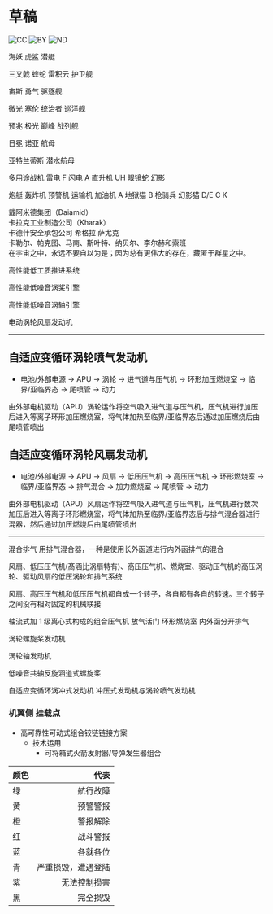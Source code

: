 # 草稿

![CC](https://mirrors.creativecommons.org/presskit/icons/cc.svg) ![BY](https://mirrors.creativecommons.org/presskit/icons/by.svg) ![ND](https://mirrors.creativecommons.org/presskit/icons/nd.svg)

海妖 虎鲨 潜艇

三叉戟 蝰蛇 雷积云 护卫舰

宙斯 勇气 驱逐舰

微光 塞伦 统治者 巡洋舰

预兆 极光 巅峰 战列舰

日冕 诺亚 航母

亚特兰蒂斯 潜水航母

多用途战机
雷电 F
闪电 A
直升机
UH 眼镜蛇
幻影

炮艇 轰炸机 预警机 运输机 加油机
A 地狱猫
B 枪骑兵
幻影猫
D/E C K

戴阿米德集团（Daiamid）  
卡拉克工业制造公司（Kharak）  
卡德什安全承包公司 希格拉 萨尤克  
卡勒尔、帕克图、马南、斯叶特、纳贝尔、李尔赫和索班  
在宇宙之中，永远不要自以为是；因为总有更伟大的存在，藏匿于群星之中。

高性能低工质推进系统

高性能低噪音涡桨引擎

高性能低噪音涡轴引擎

电动涡轮风扇发动机

---

## 自适应变循环涡轮喷气发动机

- 电池/外部电源 -> APU -> 涡轮 -> 进气道与压气机 -> 环形加压燃烧室 -> 临界/亚临界态 -> 尾喷管 -> 动力

由外部电机驱动（APU）涡轮运作将空气吸入进气道与压气机，压气机进行加压后进入等离子环形加压燃烧室，将气体加热至临界/亚临界态后通过加压燃烧后由尾喷管喷出

## 自适应变循环涡轮风扇发动机

- 电池/外部电源 -> APU -> 风扇 -> 低压压气机 -> 高压压气机 -> 环形燃烧室 -> 临界/亚临界态 -> 排气混合 -> 加力燃烧室 -> 尾喷管 -> 动力

由外部电机驱动（APU）风扇运作将空气吸入进气道与压气机，压气机进行数次加压后进入等离子环形燃烧室，将气体加热至临界/亚临界态后与排气混合器进行混器，然后通过加压燃烧后由尾喷管喷出

---

混合排气
用排气混合器，一种是使用长外函道进行内外函排气的混合

风扇、低压压气机(髙涵比涡扇特有)、高压压气机、燃烧室、驱动压气机的高压涡轮、驱动风扇的低压涡轮和排气系统

风扇、高压压气机和低压压气机都自成一个转子，各自都有各自的转速。三个转子之间没有相对固定的机械联接

轴流式加 1 级离心式构成的组合压气机
放气活门
环形燃烧室
内外函分开排气

涡轮螺旋桨发动机

涡轮轴发动机

低噪音共轴反旋涵道式螺旋桨

自适应变循环涡冲式发动机
冲压式发动机与涡轮喷气发动机

### 机翼侧 挂载点

- 高可靠性可动式组合铰链链接方案
  - 技术运用
    - 可将箱式火箭发射器/导弹发生器组合

| 颜色 |               代表 |
| :--- | -----------------: |
| 绿   |           航行故障 |
| 黄   |           预警警报 |
| 橙   |           警报解除 |
| 红   |           战斗警报 |
| 蓝   |           各就各位 |
| 青   | 严重损毁，遭遇登陆 |
| 紫   |       无法控制损害 |
| 黑   |           完全损毁 |
